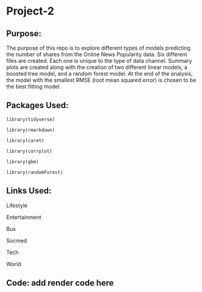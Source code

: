 # Project-2

## Purpose:

The purpose of this repo is to explore different types of models predicting the number of shares from the Online News Popularity data. Six different files are created. Each one is unique to the type of data channel. Summary plots are created along with the creation of two different linear models, a boosted tree model, and a random forest model. At the end of the analysis, the model with the smallest RMSE (root mean squared error) is chosen to be the best fitting model. 

## Packages Used:

`library(tidyverse)`

`library(rmarkdown)`

`library(caret)`

`library(corrplot)`

`library(gbm)`

`library(randomForest)`

## Links Used:

Lifestyle

Entertainment

Bus

Socmed

Tech

World

## Code: **add render code here**
